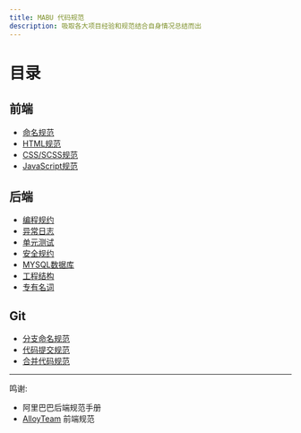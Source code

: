 ```yaml
---
title: MABU 代码规范
description: 吸取各大项目经验和规范结合自身情况总结而出
---
```


# 目录

## 前端

* [命名规范](https://hand-mabu.github.io/mabu-code-guide/frontend/namingRules/)
* [HTML规范](https://hand-mabu.github.io/mabu-code-guide/frontend/HTML/)
* [CSS/SCSS规范](https://hand-mabu.github.io/mabu-code-guide/frontend/CSS_SCSS/)
* [JavaScript规范](https://hand-mabu.github.io/mabu-code-guide/frontend/JavaScript/)

## 后端

* [编程规约](https://hand-mabu.github.io/mabu-code-guide/backend/ProgramRules/)
* [异常日志](https://hand-mabu.github.io/mabu-code-guide/backend/ExceptionLog/)
* [单元测试](https://hand-mabu.github.io/mabu-code-guide/backend/UnitTest/)
* [安全规约](https://hand-mabu.github.io/mabu-code-guide/backend/SafetyRules/)
* [MYSQL数据库](https://hand-mabu.github.io/mabu-code-guide/backend/MysqlDatabase/)
* [工程结构](https://hand-mabu.github.io/mabu-code-guide/backend/EngineeringStructure/)
* [专有名词](https://hand-mabu.github.io/mabu-code-guide/backend/ProperNoun/)

## Git

* [分支命名规范](https://hand-mabu.github.io/mabu-code-guide/gitend/git/#分支命名)
* [代码提交规范](https://hand-mabu.github.io/mabu-code-guide/gitend/git/#提交)
* [合并代码规范](https://hand-mabu.github.io/mabu-code-guide/gitend/git/#合并主分支)

----
鸣谢:
* 阿里巴巴后端规范手册
* [AlloyTeam](http://alloyteam.github.io/CodeGuide/) 前端规范